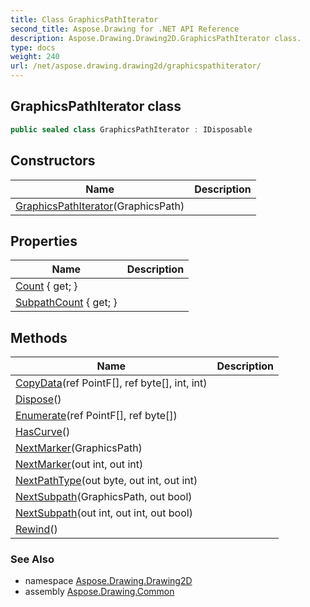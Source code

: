 ```yaml
---
title: Class GraphicsPathIterator
second_title: Aspose.Drawing for .NET API Reference
description: Aspose.Drawing.Drawing2D.GraphicsPathIterator class. 
type: docs
weight: 240
url: /net/aspose.drawing.drawing2d/graphicspathiterator/
---
```

## GraphicsPathIterator class

```csharp
public sealed class GraphicsPathIterator : IDisposable
```

## Constructors

| Name | Description |
| --- | --- |
| [GraphicsPathIterator](graphicspathiterator/)(GraphicsPath) |  |

## Properties

| Name | Description |
| --- | --- |
| [Count](../../aspose.drawing.drawing2d/graphicspathiterator/count/) { get; } |  |
| [SubpathCount](../../aspose.drawing.drawing2d/graphicspathiterator/subpathcount/) { get; } |  |

## Methods

| Name | Description |
| --- | --- |
| [CopyData](../../aspose.drawing.drawing2d/graphicspathiterator/copydata/)(ref PointF[], ref byte[], int, int) |  |
| [Dispose](../../aspose.drawing.drawing2d/graphicspathiterator/dispose/)() |  |
| [Enumerate](../../aspose.drawing.drawing2d/graphicspathiterator/enumerate/)(ref PointF[], ref byte[]) |  |
| [HasCurve](../../aspose.drawing.drawing2d/graphicspathiterator/hascurve/)() |  |
| [NextMarker](../../aspose.drawing.drawing2d/graphicspathiterator/nextmarker/#nextmarker)(GraphicsPath) |  |
| [NextMarker](../../aspose.drawing.drawing2d/graphicspathiterator/nextmarker/#nextmarker_1)(out int, out int) |  |
| [NextPathType](../../aspose.drawing.drawing2d/graphicspathiterator/nextpathtype/)(out byte, out int, out int) |  |
| [NextSubpath](../../aspose.drawing.drawing2d/graphicspathiterator/nextsubpath/#nextsubpath)(GraphicsPath, out bool) |  |
| [NextSubpath](../../aspose.drawing.drawing2d/graphicspathiterator/nextsubpath/#nextsubpath_1)(out int, out int, out bool) |  |
| [Rewind](../../aspose.drawing.drawing2d/graphicspathiterator/rewind/)() |  |

### See Also

* namespace [Aspose.Drawing.Drawing2D](../../aspose.drawing.drawing2d/)
* assembly [Aspose.Drawing.Common](../../)


